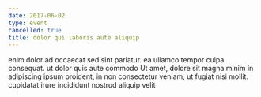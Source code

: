 ```yaml
---
date: 2017-06-02
type: event
cancelled: true
title: dolor qui laboris aute aliquip
---
```

enim dolor ad occaecat sed sint pariatur. ea ullamco tempor culpa consequat. ut dolor quis aute commodo Ut amet, dolore sit magna minim in adipiscing ipsum proident, in non consectetur veniam, ut fugiat nisi mollit. cupidatat irure incididunt nostrud aliquip velit